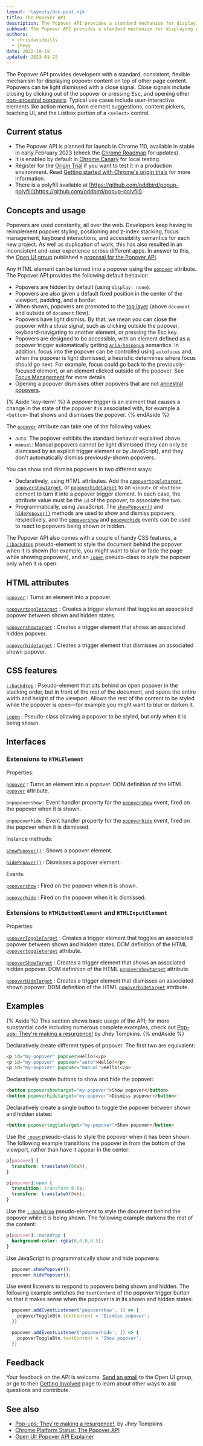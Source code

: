 ```yaml
---
layout: 'layouts/doc-post.njk'
title: The Popover API
description: The Popover API provides a standard mechanism for displaying popovers on the Web.
subhead: The Popover API provides a standard mechanism for displaying popovers on the Web.
authors:
  - chrisdavidmills
  - jheyy
date: 2022-10-19
updated: 2023-01-25
---
```


The Popover API provides developers with a standard, consistent, flexible mechanism for displaying popover content on top of other page content. Popovers can be light dismissed with a close signal. Close signals include closing by clicking out of the popover or pressing <kbd>Esc</kbd>, and opening other [non-ancestral popovers](https://open-ui.org/components/popover.research.explainer#nearest-open-ancestral-popover). Typical use cases include user-interactive elements like action menus, form element suggestions, content pickers, teaching UI, and the Listbox portion of a `<select>` control.

## Current status

* The Popover API is planned for launch in Chrome 110, available in stable in early February 2023 (check the [Chrome Roadmap](https://chromestatus.com/roadmap) for updates).
* It is enabled by default in [Chrome Canary](https://www.google.com/chrome/canary/) for local testing.  
* Register for the [Origin Trial](/origintrials/#/view_trial/4500221927649968129) if you want to test it in a production environment. Read [Getting started with Chrome's origin trials](/docs/web-platform/origin-trials/) for more information.
* There is a polyfill available at [https://github.com/oddbird/popup-polyfill](https://github.com/oddbird/popup-polyfill).

## Concepts and usage

Popovers are used constantly, all over the web. Developers keep having to reimplement popover styling, positioning and z-index stacking, focus management, keyboard interactions, and accessibility semantics for each new project. As well as duplication of work, this has also resulted in an inconsistent end-user experience across different apps. In answer to this, the [Open UI group](https://open-ui.org/) published a [proposal for the Popover API](https://open-ui.org/components/popover.research.explainer).

Any HTML element can be turned into a popover using the [`popover`](/docs/web-platform/popover-api/popover-attribute) attribute. The Popover API provides the following default behavior:

* Popovers are hidden by default (using `display: none`).
* Popovers are also given a default fixed position in the center of the viewport, padding, and a border.
* When shown, popovers are promoted to the [top layer](/blog/what-is-the-top-layer/) (above `document` and outside of `document` flow).
* Popovers have light dismiss. By that, we mean you can close the popover with a close signal, such as clicking outside the popover, keyboard-navigating to another element, or pressing the Esc key.
* Popovers are designed to be accessible, with an element defined as a popover trigger automatically getting [`aria-haspopup`](https://developer.mozilla.org/docs/Web/Accessibility/ARIA/Attributes/aria-haspopup) semantics. In addition, focus into the popover can be controlled using `autofocus` and, when the popover is light dismissed, a heuristic determines where focus should go next. For example, focus could go back to the previously-focused element, or an element clicked outside of the popover. See [Focus Management](https://open-ui.org/components/popover.research.explainer#focus-management) for more details.
* Opening a popover dismisses other popovers that are not [ancestral popovers](https://open-ui.org/components/popover.research.explainer#nearest-open-ancestral-popover).

{% Aside 'key-term' %}
A _popover trigger_ is an element that causes a change in the state of the popover it is associated with, for example a `<button>` that shows and dismisses the popover.
{% endAside %}

The [`popover`](/docs/web-platform/popover-api/popover-attribute) attribute can take one of the following values:

* `auto`: The popover exhibits the standard behavior explained above.
* `manual`: Manual popovers cannot be light dismissed (they can only be dismissed by an explicit trigger element or by JavaScript), and they don't automatically dismiss previously-shown popovers.

You can show and dismiss popovers in two different ways:

* Declaratively, using HTML attributes. Add the [`popovertoggletarget`](/docs/web-platform/popover-api/popovertoggletarget-attribute), [`popovershowtarget`](/docs/web-platform/popover-api/popovershowtarget-attribute), or [`popoverhidetarget`](/docs/web-platform/popover-api/popoverhidetarget-attribute) to an `<input>` or `<button>` element to turn it into a popover trigger element. In each case, the attribute value must be the `id` of the popover, to associate the two.
* Programmatically, using JavaScript. The [`showPopover()`](/docs/web-platform/popover-api/showpopover-method) and [`hidePopover()`](/docs/web-platform/popover-api/hidepopover-method) methods are used to show and dismiss popovers, respectively, and the [`popovershow`](/docs/web-platform/popover-api/popovershow-event) and [`popoverhide`](/docs/web-platform/popover-api/popoverhide-event) events can be used to react to popovers being shown or hidden.

The Popover API also comes with a couple of handy CSS features, a [`::backdrop`](/docs/web-platform/popover-api/backdrop-pseudo-element) pseudo-element to style the document behind the popover when it is shown (for example, you might want to blur or fade the page while showing popovers), and an [`:open`](/docs/web-platform/popover-api/open-pseudo-class) pseudo-class to style the popover only when it is open.

## HTML attributes

[`popover`](/docs/web-platform/popover-api/popover-attribute)
: Turns an element into a popover.

[`popovertoggletarget`](/docs/web-platform/popover-api/popovertoggletarget-attribute)
: Creates a trigger element that toggles an associated popover between shown and hidden states.

[`popovershowtarget`](/docs/web-platform/popover-api/popovershowtarget-attribute)
: Creates a trigger element that shows an associated hidden popover.

[`popoverhidetarget`](/docs/web-platform/popover-api/popoverhidetarget-attribute)
: Creates a trigger element that dismisses an associated shown popover.

## CSS features

[`::backdrop`](/docs/web-platform/popover-api/backdrop-pseudo-element)
: Pseudo-element that sits behind an open popover in the stacking order, but in front of the rest of the document, and spans the entire width and height of the viewport. Allows the rest of the content to be styled while the popover is open—for example you might want to blur or darken it.

[`:open`](/docs/web-platform/popover-api/open-pseudo-class)
: Pseudo-class allowing a popover to be styled, but only when it is being shown.

## Interfaces

### Extensions to `HTMLElement`

Properties:

[`popover`](/docs/web-platform/popover-api/popover-property)
: Turns an element into a popover. DOM definition of the HTML [`popover`](/docs/web-platform/popover-api/popover-attribute) attribute.

`onpopovershow`
: Event handler property for the [`popovershow`](/docs/web-platform/popover-api/popovershow-event) event, fired on the popover when it is shown.

`onpopoverhide`
: Event handler property for the [`popoverhide`](/docs/web-platform/popover-api/popoverhide-event) event, fired on the popover when it is dismissed.

Instance methods:

[`showPopover()`](/docs/web-platform/popover-api/showpopover-method)
: Shows a popover element.

[`hidePopover()`](/docs/web-platform/popover-api/hidepopover-method)
: Dismisses a popover element.

Events:

[`popovershow`](/docs/web-platform/popover-api/popovershow-event)
: Fired on the popover when it is shown.

[`popoverhide`](/docs/web-platform/popover-api/popoverhide-event)
: Fired on the popover when it is dismissed.

### Extensions to `HTMLButtonElement` and `HTMLInputElement`

Properties:

[`popoverToggleTarget`](/docs/web-platform/popover-api/popovertoggletarget-property)
: Creates a trigger element that toggles an associated popover between shown and hidden states. DOM definition of the HTML [`popovertoggletarget`](/docs/web-platform/popover-api/popovertoggletarget-attribute) attribute.

[`popoverShowTarget`](/docs/web-platform/popover-api/popovershowtarget-property)
: Creates a trigger element that shows an associated hidden popover. DOM definition of the HTML [`popovershowtarget`](/docs/web-platform/popover-api/popovershowtarget-attribute) attribute.

[`popoverHideTarget`](/docs/web-platform/popover-api/popoverhidetarget-property)
: Creates a trigger element that dismisses an associated shown popover. DOM definition of the HTML [`popoverhidetarget`](/docs/web-platform/popover-api/popoverhidetarget-attribute) attribute.

## Examples

{% Aside %}
This section shows basic usage of the API; for more substantial code including numerous complete examples, check out [Pop-ups: They're making a resurgence!](/blog/pop-ups-theyre-making-a-resurgence/) by Jhey Tompkins.
{% endAside %}

Declaratively create different types of popover. The first two are equivalent:

```html
<p id="my-popover" popover>Hello!</p>
<p id="my-popover" popover="auto">Hello!</p>
<p id="my-popover" popover="manual">Hello!</p>
```

Declaratively create buttons to show and hide the popover:

```html
<button popovershowtarget="my-popover">Show popover</button>
<button popoverhidetarget="my-popover">Dismiss popover</button>
```

Declaratively create a single button to toggle the popover between shown and hidden states:

```html
<button popovertoggletarget="my-popover">Show popover</button>
```

Use the [`:open`](/docs/web-platform/popover-api/open-pseudo-class) pseudo-class to style the popover when it has been shown. The following example transitions the popover in from the bottom of the viewport, rather than have it appear in the center:

```css
p[popover] {
  transform: translateY(60vh);
}

p[popover]:open {
  transition: transform 0.6s;
  transform: translateY(0vh);
}
```

Use the [`::backdrop`](/docs/web-platform/popover-api/backdrop-pseudo-element) pseudo-element to style the document behind the popover while it is being shown. The following example darkens the rest of the content:

```css
p[popover]::backdrop {
  background-color: rgba(0,0,0,0.5);
}
```

Use JavaScript to programmatically show and hide popovers:

```js
  popover.showPopover();
  popover.hidePopover();
```

Use event listeners to respond to popovers being shown and hidden. The following example switches the `textContent` of the popover trigger button so that it makes sense when the popover is in its shown and hidden states:

```js
  popover.addEventListener('popovershow', () => {
    popoverToggleBtn.textContent = 'Dismiss popover';
  })

  popover.addEventListener('popoverhide', () => {
    popoverToggleBtn.textContent = 'Show popover';
  })
```

## Feedback

Your feedback on the API is welcome. [Send an email](mailto:public-open-ui@w3.org) to the Open UI group, or go to their [Getting Involved](https://open-ui.org/get-involved) page to learn about other ways to ask questions and contribute. 

## See also

* [Pop-ups: They're making a resurgence!](/blog/pop-ups-theyre-making-a-resurgence/), by Jhey Tompkins
* [Chrome Platform Status: The Popover API](https://chromestatus.com/feature/5463833265045504) 
* [Open UI: Popover API Explainer](https://open-ui.org/components/popover.research.explainer)